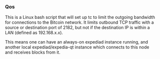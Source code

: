 ### Qos ###

This is a Linux bash script that will set up tc to limit the outgoing bandwidth for connections to the Bitcoin network. It limits outbound TCP traffic with a source or destination port of  2182, but not if the destination IP is within a LAN (defined as 192.168.x.x).

This means one can have an always-on expediad instance running, and another local expediad/expedia-qt instance which connects to this node and receives blocks from it.
